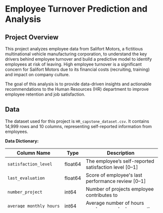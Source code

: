 # Employee Turnover Prediction and Analysis

## Project Overview

This project analyzes employee data from Salifort Motors, a fictitious multinational vehicle manufacturing corporation, to understand the key drivers behind employee turnover and build a predictive model to identify employees at risk of leaving. High employee turnover is a significant concern for Salifort Motors due to its financial costs (recruiting, training) and impact on company culture.

The goal of this analysis is to provide data-driven insights and actionable recommendations to the Human Resources (HR) department to improve employee retention and job satisfaction.

## Data

The dataset used for this project is `HR_capstone_dataset.csv`. It contains 14,999 rows and 10 columns, representing self-reported information from employees.

**Data Dictionary:**

| Column Name             | Type      | Description                                                      |
| ----------------------- | --------- | ---------------------------------------------------------------- |
| `satisfaction_level`    | float64   | The employee’s self-reported satisfaction level \[0–1]           |
| `last_evaluation`       | float64   | Score of employee's last performance review \[0–1]              |
| `number_project`        | int64     | Number of projects employee contributes to                       |
| `average_monthly_hours` | int64     | Average number of hours employee worked per month              |
| `time_spend_company`    | int64     | How long the employee has been with the company (years)          |
| `work_accident`         | int64     | Whether or not the employee experienced an accident while at work |
| `left`                  | int64     | Whether or not the employee left the company (Target Variable: 1 if left, 0 if stayed) |
| `promotion_last_5years` | int64     | Whether or not the employee was promoted in the last 5 years     |
| `department`            | object    | The employee's department                                        |
| `salary`                | object    | The employee's salary (low, medium, or high)                    |

## Exploratory Data Analysis (EDA) Highlights

Key findings from the exploratory data analysis revealed several factors strongly associated with employee turnover:

* **Satisfaction Level:** Employees with very low satisfaction levels (below 0.4) were significantly more likely to leave.
* **Workload & Projects:** Employees working excessively high average monthly hours (e.g., over 240-250 hours) and those assigned a high number of projects (6 or 7 projects) showed a much higher propensity to leave, potentially indicating burnout.
* **Tenure:** Turnover was particularly high among employees with 3 to 5 years of tenure, often correlated with low satisfaction. A distinct group of employees with 7+ years also showed high turnover rates, which seemed less tied to low satisfaction but potentially related to other factors like compensation progression.
* **Promotion:** Receiving a promotion in the last 5 years was a strong indicator of an employee staying with the company. Employees who received a promotion were significantly less likely to leave, regardless of their hours worked.
* **Department:** While larger departments (Sales, Technical, Support) had the highest absolute numbers of leavers, some departments like HR and Accounting showed potentially higher proportions of turnover relative to their size.
* **Evaluation:** Employees with both very high hours and very high evaluation scores also showed a tendency to leave, suggesting potential burnout among high performers.

## Modeling

A Logistic Regression model was built to predict employee turnover (`left`).

**Data Preparation for Modeling:**

* Duplicate rows were removed.
* Categorical features (`department`, `salary`) were encoded into numerical formats (`department` using one-hot encoding, `salary` using ordinal encoding).
* Rows identified as outliers in the `time_spend_company` column (outside the IQR range of 1.5 to 5.5 years) were excluded for this specific model to potentially improve its performance and meet model assumptions.
* The data was split into training (75%) and testing (25%) sets, stratified by the target variable (`left`) to maintain class balance in both sets.

**Model Performance:**

The Logistic Regression model was evaluated on the test set using various metrics:

* **Overall Accuracy:** 82%
* **AUC Score:** 0.8037
* **Classification Report (for predicting 'left' - the minority class):**
    * **Precision:** 44%
    * **Recall:** 26%
    * **F1-score:** 33%

**Interpretation:**

The model demonstrates a good overall ability to distinguish between employees who will stay and those who will leave (indicated by the AUC score). However, its practical effectiveness in identifying employees who are actually at risk of leaving is limited. The low Recall (26%) means the model misses a large proportion of actual leavers, and the low Precision (44%) means that when it predicts someone will leave, it is often incorrect.

## Recommendations

Based on the analysis and model insights, the following recommendations are proposed to Salifort Motors HR:

* **Prioritize Employee Satisfaction Initiatives:** Implement targeted programs to understand and address the root causes of low satisfaction, especially among employees with scores below 0.4. Conduct deeper investigations (e.g., targeted surveys, focus groups) into the root causes of low satisfaction in different segments of the workforce.
* **Manage Workload & Prevent Burnout:** Review project assignments and average monthly hours, especially for employees with 6 or 7 projects and those consistently working very high hours. Explore strategies for better workload distribution and promoting work-life balance.
* **Review Compensation and Career Progression:** Evaluate salary and promotion structures, particularly for employees at key tenure milestones (3-5 years and 6+ years). Ensure competitive compensation and clear pathways for career growth to prevent stagnation-related turnover.
* **Implement Targeted Departmental Strategies:** Investigate the specific issues contributing to higher turnover in departments with high turnover (both in absolute numbers and rate) to address specific departmental challenges.
* **Utilize Predictive Analytics Proactively:** While the current model has limitations in identifying all leavers, the approach demonstrates the value of predictive analytics. Further development of the model (e.g., trying other algorithms, addressing class imbalance) or using its probability scores to flag potentially at-risk employees for early intervention discussions could be beneficial.

## Project Files

* Jupyter Notebook: (https://github.com/padman873/Course_7_Salifort_Motors_capstone_project/blob/main/Activity_%20Course%207%20Salifort%20Motors%20project%20lab.ipynb)
* PACE Strategy Document: (https://github.com/padman873/Course_7_Salifort_Motors_capstone_project/blob/main/Activity-Template_-Course-7-PACE-strategy-document.docx)
* Executive Summary: (https://github.com/padman873/Course_7_Salifort_Motors_capstone_project/blob/main/Activity-Templates_-Executive-summaries-Capstone.pptx)
* `HR_capstone_dataset.csv`: The dataset used for the project.

## How to Run the Code

1.  Clone this repository: `https://github.com/padman873/Course_7_Salifort_Motors_capstone_project`
2.  Navigate to the project directory.
3.  Ensure you have Python and Jupyter Notebook installed.
4.  Install necessary libraries (pandas, numpy, matplotlib, seaborn, scikit-learn): `pip install pandas numpy matplotlib seaborn scikit-learn`
5.  Open the Jupyter Notebook: `jupyter notebook capstone_project_notebook.ipynb`
6.  Run the cells in the notebook sequentially to reproduce the analysis and modeling steps.

## Ethical Considerations

Throughout this project, ethical considerations have been paramount, including ensuring data privacy, being mindful of potential biases in the data and model, transparently communicating model limitations, and emphasizing that the model's predictions should inform, not automate, HR decisions.

## Resources

* Pandas Documentation: https://pandas.pydata.org/docs/
* NumPy Documentation: https://numpy.org/doc/
* Matplotlib Documentation: https://matplotlib.org/stable/contents.html
* Seaborn Documentation: https://seaborn.pydata.org/api.html/
* Scikit-learn Documentation: https://scikit-learn.org/stable/documentation.html
* Stack Overflow: https://stackoverflow.com/
* Kaggle (Dataset Source): https://www.kaggle.com/
